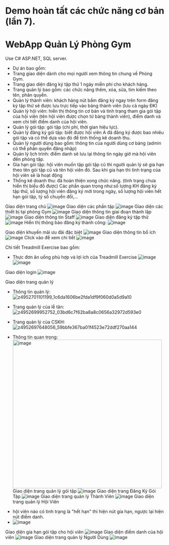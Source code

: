 # Demo hoàn tất các chức năng cơ bản (lần 7).
# WebApp Quản Lý Phòng Gym
Use C# ASP.NET, SQL server.
- Dự án bao gồm:
 - Trang giao diện dành cho mọi người xem thông tin chung về Phòng Gym.
 - Trang giao diện đăng ký tập thử 1 ngày miễn phí cho khách hàng. 
 - Trang quản lý bao gồm: các chức năng thêm, xóa, sửa, tìm kiếm theo tên, phân quyền.
 - Quản lý thành viên: khách hàng nút bấm đăng ký ngay trên form đăng ký tập thử sẽ được lưu trực tiếp vào bảng thành viên (lưu cả ngày ĐK)
 - Quản lý hội viên: hiển thị thông tin cơ bản và tình trạng tham gia gói tập của hội viên (tên hội viên được chọn từ bảng thành viên), điểm danh và xem chi tiết điểm danh của hội viên.
 - Quản lý gói tập: gói tập (chi phí, thời gian hiệu lực).
 - Quản lý đăng ký gói tập: biết được hội viên A đã đăng ký được bao nhiêu gói tập và có thể dựa vào đó để tính thống kê doanh thu.
 - Quản lý người dùng bao gồm: thông tin của người dùng cơ bảng (admin có thể phân quyền đăng nhập)
 - Quản lý lịch trình: điểm danh sẽ lưu lại thông tin ngày giờ mà hội viên đến phòng tập.
 - Gia hạn gói tập: hội viên muốn tập gói tập cũ thì người quản lý sẽ gia hạn theo tên gói tập cũ và tên hội viên đó. Sau khi gia hạn thì tình trạng của hội viên sẽ là hoạt động
 - Thống kê doanh thu: đã hoàn thiện xong chức năng. (tình trạng chưa hiển thị biểu đồ được) Các phần quan trọng như:số lượng KH đăng ký tập thử, số lượng hội viên đăng ký mới trong ngày, số lượng hội viên hết hạn gói tập, tỷ số chuyển đổi,...

Giao diện trang chủ ![image](https://github.com/ChiAnh2409/QLPG_Demo_fisrt/assets/118975118/f173eeff-284f-4727-8543-d63d6874fedc)
Giao diện các phần tập ![image](https://github.com/ChiAnh2409/QLPG_Demo_second/assets/118975118/de394481-8dcc-4a26-bc6e-65f3901ba47b)
Giao diện các thiết bị tại phòng Gym ![image](https://github.com/ChiAnh2409/QLPG_Demo_fisrt/assets/118975118/ff3c5560-5860-4b36-9114-07acbed6d228)
Giao diện thông tin giai đoạn thành lập ![image](https://github.com/ChiAnh2409/QLPG_Demo_fisrt/assets/118975118/534e888a-7a6a-48ab-b000-24e9df4287d2)
Giao diện thông tin Staff ![image](https://github.com/ChiAnh2409/QLPG_Demo_fisrt/assets/118975118/8acb5e8e-7b17-4e00-9813-dd609c4bae43)
Giao diện đăng ký tập thử ![image](https://github.com/ChiAnh2409/QLPG_Demo_fisrt/assets/118975118/1fa3f656-d844-448d-a085-b40ae1409e00)
Hiển thị thông báo đăng ký thành công: ![image](https://github.com/ChiAnh2409/QLPG_Demo_fisrt/assets/118975118/6fa20a06-e6a6-4b1a-bfd9-40b731206914)

Giao diện khuyến mãi ưu đãi đặc biệt ![image](https://github.com/ChiAnh2409/QLPG_Demo_second/assets/118975118/8c6463ef-4f03-49ba-9edf-fadf221450e3)
Giao diện thông tin bổ ích ![image](https://github.com/ChiAnh2409/QLPG_Demo_fisrt/assets/118975118/cca3ca4d-612b-42ba-a9af-1d08306714dc)
Click vào để xem chi tiết ![image](https://github.com/ChiAnh2409/QLPG_Demo_fisrt/assets/118975118/ae89541a-5dca-4909-bea7-b1e210357968)

Chi tiết Treadmill Exercise bao gồm: 
 - Thực đơn ăn uống phù hợp và lợi ích của Treadmill Exercise  ![image](https://github.com/ChiAnh2409/QLPG_Demo_second/assets/118975118/dadb3dc8-9286-41d0-be0a-4be018193390)
 ![image](https://github.com/ChiAnh2409/QLPG_Demo_second/assets/118975118/0c7aeb57-0535-4785-bd0a-1492ef25742c)

Giao diện login 
![image](https://github.com/ChiAnh2409/QLPG_Demo_fisrt/assets/118975118/5d47ceaa-959b-4c3e-8420-466691089a8b)

Giao diện trang quản lý 
  + Thông tin quản lý: ![z4952701101199_1c6da1606be2fda1df9f060d0a5d9a10](https://github.com/ChiAnh2409/QLPG_Demo_seventh/assets/118975118/f0dbc1b4-a0a4-494e-940b-e1aaba86ac27)

 + Trang quản lý của lễ tân: ![z4952699952752_03bd6c7f62ba8a8c0656a32972d593e0](https://github.com/ChiAnh2409/QLPG_Demo_seventh/assets/118975118/926babcd-4cbf-4930-ab19-99fdfc2fa78e)
 + Trang quản lý của CSKH:![z4952697648056_59bbfe367ba01f4523e72ddf270aa144](https://github.com/ChiAnh2409/QLPG_Demo_seventh/assets/118975118/8a669dc2-2b4b-4107-b4e6-64fa260849a1)
 + Thông tin quan trọng:
   <img width="472" alt="image" src="https://github.com/ChiAnh2409/QLPG_Demo_fifth/assets/118975118/5689925e-552f-43c5-9ee5-f2ea5e0fe0de">
Giao diện trang quản lý gói tập ![image](https://github.com/ChiAnh2409/QLPG_Demo_second/assets/118975118/f7e81d1c-1aee-4ec9-9a43-5467a463c31f)
Giao diện trang Đăng Ký Gói Tập ![image](https://github.com/ChiAnh2409/QLPG_Demo_second/assets/118975118/8063f893-3d77-4f51-a3a4-80fb829636ba)
Giao diện trang quản lý Thành Viên ![image](https://github.com/ChiAnh2409/QLPG_Demo_second/assets/118975118/a3155311-d8d4-4866-a1ae-27d47654ff2d)
Giao diện trang quản lý Hội Viên
- hội viên nào có tình trạng là "hết hạn" thì hiện nút gia hạn, ngược lại hiện nút điểm danh.
-  ![image](https://github.com/ChiAnh2409/QLPG_Demo_third/assets/118975118/26cb7abc-d24f-4a99-9e34-6acbeb029285)

Giao diện gia hạn gói tập cho hội viên ![image](https://github.com/ChiAnh2409/QLPG_Demo_third/assets/118975118/dc795e19-fa04-4a67-8991-ca8519ca0d6f)
Giao diện điểm danh của hội viên ![image](https://github.com/ChiAnh2409/QLPG_Demo_second/assets/118975118/0734c8c3-93ac-4b4f-bb33-0284d4dedad7)
Giao diện trang quản lý Người Dùng ![image](https://github.com/ChiAnh2409/QLPG_Demo_second/assets/118975118/8ee2257e-ba4a-4fb2-ba89-5459ed1e55c2)




